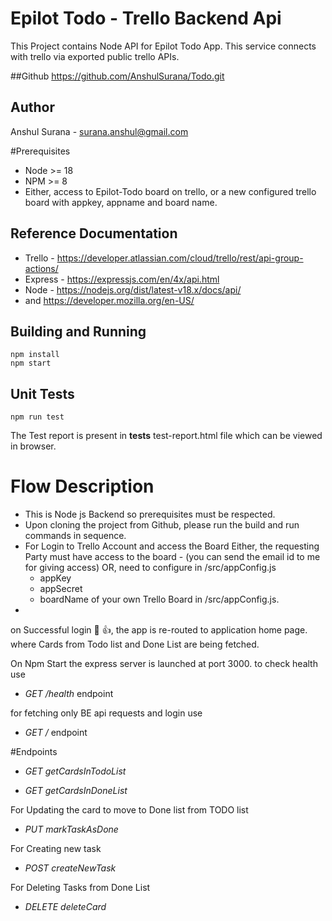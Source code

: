 # Epilot Todo - Trello Backend Api

This Project contains Node API for Epilot Todo App. This service connects with trello via
exported public trello APIs.

##Github
https://github.com/AnshulSurana/Todo.git

## Author
Anshul Surana - surana.anshul@gmail.com

#Prerequisites
 - Node >= 18
 - NPM >= 8
 - Either, access to Epilot-Todo board on trello, or a new configured trello board with
  appkey, appname and board name.
   
## Reference Documentation 
  - Trello - https://developer.atlassian.com/cloud/trello/rest/api-group-actions/
  - Express - https://expressjs.com/en/4x/api.html
  - Node - https://nodejs.org/dist/latest-v18.x/docs/api/
  - and https://developer.mozilla.org/en-US/

## Building and Running
    npm install
    npm start

## Unit Tests
    npm run test

The Test report is present in __tests__ test-report.html file which can be viewed in browser.

# Flow Description

- This is Node js Backend so prerequisites must be respected.
- Upon cloning the project from Github, please run the build and run commands in sequence.
- For Login to Trello Account and access the Board
  Either, the requesting Party must have access to the board - (you can send the email id to me for giving access)
  OR, need to configure in /src/appConfig.js
  - appKey 
  - appSecret
  - boardName of your own Trello Board in /src/appConfig.js.
- 
on Successful login :star_struck: :+1:, 
the app is re-routed to application home page.
where Cards from Todo list and Done List are being fetched.

On Npm Start the express server is launched at port 3000.
to check health use 

* *GET /health* endpoint

for fetching only BE api requests and login use

* *GET /* endpoint

#Endpoints

* *GET getCardsInTodoList*

* *GET getCardsInDoneList*

For Updating the card to move to Done list from TODO list

* *PUT markTaskAsDone*

For Creating new task

* *POST createNewTask*

For Deleting Tasks from Done List

* *DELETE deleteCard*


